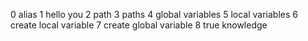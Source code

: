 0 alias
1 hello you
2 path 
3 paths
4 global variables
5 local variables
6 create local variable
7 create global variable
8 true knowledge

